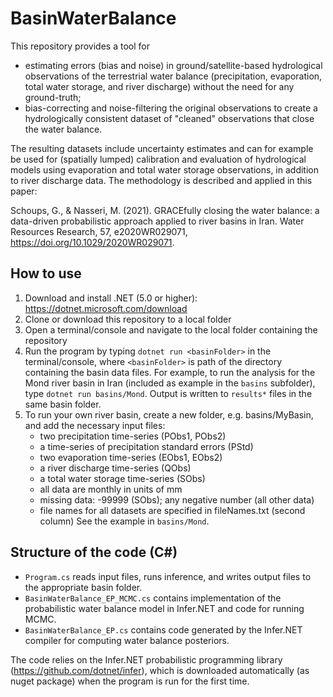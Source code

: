 # BasinWaterBalance
 This repository provides a tool for 
 * estimating errors (bias and noise) in ground/satellite-based hydrological observations of the terrestrial water balance (precipitation, evaporation, total water storage, and river discharge)
 without the need for any ground-truth;
 * bias-correcting and noise-filtering the original observations to create a hydrologically consistent dataset of "cleaned" observations that close the water balance.

 The resulting datasets include uncertainty estimates and can for example be used for (spatially lumped) calibration and evaluation of hydrological models using evaporation and total 
 water storage observations, in addition to river discharge data. 
 The methodology is described and applied in this paper:

 Schoups, G., & Nasseri, M. (2021). GRACEfully closing the water balance: a data-driven probabilistic approach applied to river basins in Iran. 
 Water Resources Research, 57, e2020WR029071, https://doi.org/10.1029/2020WR029071.

## How to use
1. Download and install .NET (5.0 or higher): https://dotnet.microsoft.com/download
2. Clone or download this repository to a local folder
3. Open a terminal/console and navigate to the local folder containing the repository
4. Run the program by typing `dotnet run <basinFolder>` in the terminal/console, where `<basinFolder>` is path of the directory containing the basin data files. 
   For example, to run the analysis for the Mond river basin in Iran (included as example in the `basins` subfolder), type `dotnet run basins/Mond`. 
   Output is written to `results*` files in the same basin folder.
5. To run your own river basin, create a new folder, e.g. basins/MyBasin, and add the necessary input files: 
	* two precipitation time-series (PObs1, PObs2)
	* a time-series of precipitation standard errors (PStd)
	* two evaporation time-series (EObs1, EObs2)
	* a river discharge time-series (QObs)
	* a total water storage time-series (SObs)
	* all data are monthly in units of mm
	* missing data: -99999 (SObs); any negative number (all other data)
	* file names for all datasets are specified in fileNames.txt (second column)
	See the example in `basins/Mond`.

## Structure of the code (C#)
 * `Program.cs` reads input files, runs inference, and writes output files to the appropriate basin folder.
 * `BasinWaterBalance_EP_MCMC.cs` contains implementation of the probabilistic water balance model in Infer.NET and code for running MCMC.
 * `BasinWaterBalance_EP.cs` contains code generated by the Infer.NET compiler for computing water balance posteriors.

The code relies on the Infer.NET probabilistic programming library (https://github.com/dotnet/infer), 
which is downloaded automatically (as nuget package) when the program is run for the first time.
